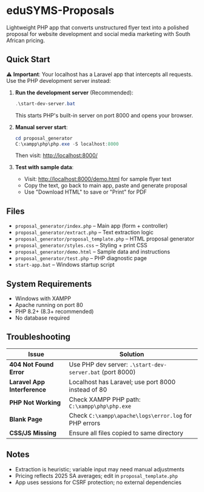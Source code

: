 # eduSYMS-Proposals

Lightweight PHP app that converts unstructured flyer text into a polished proposal for website development and social media marketing with South African pricing.

## Quick Start

⚠️ **Important**: Your localhost has a Laravel app that intercepts all requests. Use the PHP development server instead:

1. **Run the development server** (Recommended):
   ```powershell
   .\start-dev-server.bat
   ```
   This starts PHP's built-in server on port 8000 and opens your browser.

2. **Manual server start**:

   ```powershell
   cd proposal_generator
   C:\xampp\php\php.exe -S localhost:8000
   ```
   Then visit: <http://localhost:8000/>

3. **Test with sample data**:
   - Visit: <http://localhost:8000/demo.html> for sample flyer text
   - Copy the text, go back to main app, paste and generate proposal
   - Use "Download HTML" to save or "Print" for PDF

## Files

- `proposal_generator/index.php` – Main app (form + controller)
- `proposal_generator/extract.php` – Text extraction logic
- `proposal_generator/proposal_template.php` – HTML proposal generator
- `proposal_generator/styles.css` – Styling + print CSS
- `proposal_generator/demo.html` – Sample data and instructions
- `proposal_generator/test.php` – PHP diagnostic page
- `start-app.bat` – Windows startup script

## System Requirements

- Windows with XAMPP
- Apache running on port 80
- PHP 8.2+ (8.3+ recommended)
- No database required

## Troubleshooting

| Issue | Solution |
|-------|----------|
| **404 Not Found Error** | Use PHP dev server: `.\start-dev-server.bat` (port 8000) |
| **Laravel App Interference** | Localhost has Laravel; use port 8000 instead of 80 |
| **PHP Not Working** | Check XAMPP PHP path: `C:\xampp\php\php.exe` |
| **Blank Page** | Check `C:\xampp\apache\logs\error.log` for PHP errors |
| **CSS/JS Missing** | Ensure all files copied to same directory |

## Notes

- Extraction is heuristic; variable input may need manual adjustments
- Pricing reflects 2025 SA averages; edit in `proposal_template.php`
- App uses sessions for CSRF protection; no external dependencies
